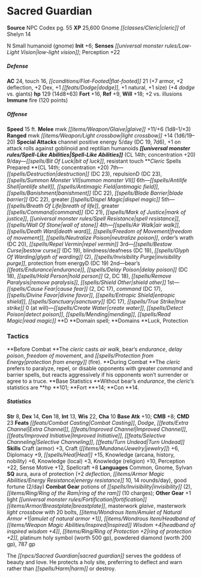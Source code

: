﻿---
cssclass: [monsters]
title1: Sacred Guardian
title2: Sacred Guardian
CR: 13
sources:
- name: NPC Codex
  page: 55
  link: http://paizo.com/products/btpy8v3a?Pathfinder-Roleplaying-Game-NPC-Codex
XP: 25600
race: Gnome
classes:
- cleric of Shelyn 14
alignment: N
size: Small
type: humanoid
subtypes:
- gnome
initiative:
  bonus: 6
senses:
  low-light vision: true
AC:
  AC: 24
  touch: 16
  flat_footed: 21
  other: +4 dodge vs. giants
  components:
    armor: 7
    deflection: 2
    dex: 2
    dodge: 1
    natural: 1
    size: 1
HP:
  HP: 129
  long: 14d8+63
saves:
  fort: 16
  ref: 9
  will: 18
  other: +2 vs. illusions
immunities:
- fire (120 points)
speeds:
  base: 15
attacks:
  melee:
  - - text: mwk glaive +11/+6 (1d8-1/×3)
      entries:
      - - damage: 1d8-1
          crit_multiplier: 3
      attack: mwk glaive
      bonus:
      - 11
      - 6
  ranged:
  - - text: mwk light crossbow +14 (1d6/19-20)
      entries:
      - - damage: 1d6
          crit_range: 19-20
      attack: mwk light crossbow
      bonus:
      - 14
  special:
  - channel positive energy 5/day (DC 19, 7d6)
  - +1 on attack rolls against goblinoid and reptilian humanoids
spell_like_abilities:
  entries:
  - name: bit of luck
    source: default
    freq: 9/day
  - name: resistant touch
    source: default
    freq: 9/day
  sources:
  - name: default
    CL: 14
    concentration: 20
spells:
  entries:
  - name: destruction
    source: Cleric
    level: 7
    DC: 23
  - is_domain_spell: true
    name: repulsion
    source: Cleric
    level: 7
    DC: 23
  - name: summon monster VII
    source: Cleric
    level: 7
  - name: antilife shell
    source: Cleric
    level: 6
  - is_domain_spell: true
    name: antimagic field
    source: Cleric
    level: 6
  - name: banishment
    source: Cleric
    level: 6
    DC: 22
  - name: blade barrier
    source: Cleric
    level: 6
    DC: 22
  - name: greater dispel magic
    source: Cleric
    level: 6
  - name: breath of life
    source: Cleric
    level: 5
  - name: greater command
    source: Cleric
    level: 5
    DC: 21
  - name: mark of justice
    source: Cleric
    level: 5
  - is_domain_spell: true
    name: spell resistance
    source: Cleric
    level: 5
  - name: wall of stone
    source: Cleric
    level: 5
  - name: air walk
    source: Cleric
    level: 4
  - name: death ward
    source: Cleric
    level: 4
  - is_domain_spell: true
    name: freedom of movement
    source: Cleric
    level: 4
  - name: neutralize poison
    source: Cleric
    level: 4
  - name: order's wrath
    source: Cleric
    level: 4
    DC: 20
  - name: repel vermin
    source: Cleric
    level: 4
  - name: bestow curse
    source: Cleric
    level: 3
    DC: 19
  - name: blindness/deafness
    source: Cleric
    level: 3
    DC: 19
  - name: glyph of warding
    source: Cleric
    level: 3
    count: 2
  - name: invisibility purge
    source: Cleric
    level: 3
  - is_domain_spell: true
    name: protection from energy
    source: Cleric
    level: 3
    DC: 19
  - name: bear's endurance
    source: Cleric
    level: 2
  - name: delay poison
    source: Cleric
    level: 2
    DC: 18
  - name: hold person
    source: Cleric
    level: 2
    count: 2
    DC: 18
  - name: remove paralysis
    source: Cleric
    level: 2
  - is_domain_spell: true
    name: shield other
    source: Cleric
    level: 2
  - name: cause fear
    source: Cleric
    level: 1
    count: 2
    DC: 17
  - name: command
    source: Cleric
    level: 1
    DC: 17
  - name: divine favor
    source: Cleric
    level: 1
  - name: entropic shield
    source: Cleric
    level: 1
  - name: sanctuary
    source: Cleric
    level: 1
    DC: 17
  - is_domain_spell: true
    name: true strike
    source: Cleric
    level: 1
  - name: create water
    source: Cleric
    level: 0
  - name: detect poison
    source: Cleric
    level: 0
  - name: mending
    source: Cleric
    level: 0
  - name: read magic
    source: Cleric
    level: 0
  sources:
  - name: Cleric
    type: prepared
    CL: 14
    concentration: 20
    slots:
      0: at-will
    domains:
    - luck
    - protection
tactics:
  Before Combat: The cleric casts air walk, bear's endurance, delay poison, freedom
    of movement, and protection from energy (fire).
  During Combat: The cleric prefers to paralyze, repel, or disable opponents with
    greater command and barrier spells, but reacts aggressively if his opponents won't
    surrender or agree to a truce.
  Base Statistics: Without bear's endurance, the cleric's statistics are hp 101; Fort
    +14; Con 14.
ability_scores:
  STR: 8
  DEX: 14
  CON: 18
  INT: 13
  WIS: 22
  CHA: 10
BAB: 10
CMB: 8
CMD: 23
feats:
- name: Combat Casting
- name: Dodge
- name: Extra Channel
- name: Improved Channel
- name: Improved Initiative
- name: Selective Channeling
- name: Turn Undead
skills:
  Craft (armor): 3
  Craft (jewelry): 6
  Diplomacy: 9
  Heal: 15
  Knowledge (arcana): 6
  Knowledge (history): 6
  Knowledge (nobility): 6
  Knowledge (local): 3
  Knowledge (religion): 10
  Perception: 22
  Sense Motive: 12
  Spellcraft: 8
languages:
- Common
- Gnome
- Sylvan
special_qualities:
- aura
- aura of protection (+2 deflection, energy resistance 10, 14 rounds/day)
- good fortune (2/day)
gear:
  combat:
  - potions of invisibility (2)
  - ring of the ram (10 charges)
  other:
  - +1 light fortification breastplate
  - masterwork glaive
  - masterwork light crossbow with 20 bolts
  - amulet of natural armor +1
  - headband of inspired wisdom +4
  - ring of protection +2
  - platinum holy symbol (worth 500 gp)
  - powdered diamond (worth 200 gp)
  - 787 gp
desc_long: The sacred guardian serves the goddess of beauty and love. He protects
  a holy site, preferring to deflect and warn rather than harm or destroy.

---

# Sacred Guardian

**Source** NPC Codex pg. 55
**XP** 25,600
Gnome _[[classes/Cleric|cleric]]_ of Shelyn 14

N Small humanoid (gnome)
**Init** +6; **Senses** _[[universal monster rules/Low-Light Vision|low-light vision]]_; Perception +22

##### Defense

**AC** 24, touch 16, _[[conditions/Flat-Footed|flat-footed]]_ 21 (+7 armor, +2 deflection, +2 Dex, +1 _[[feats/Dodge|dodge]]_, +1 natural, +1 size) (+4 _dodge_ vs. giants)
**hp** 129 (14d8+63)
**Fort** +16, **Ref** +9, **Will** +18; +2 vs. illusions
**Immune** fire (120 points)

##### Offense
**Speed** 15 ft.
**Melee** mwk _[[items/Weapon/Glaive|glaive]]_ +11/+6 (1d8–1/×3)
**Ranged** mwk _[[items/Weapon/Light crossbow|light crossbow]]_ +14 (1d6/19–20)
**Special Attacks** channel positive energy 5/day (DC 19, 7d6), +1 on attack rolls against goblinoid and reptilian humanoids
**_[[universal monster rules/Spell-Like Abilities|Spell-Like Abilities]]_** (CL 14th; concentration +20)
9/day—_[[spells/Bit Of Luck|bit of luck]]_, resistant touch
**_Cleric_ Spells Prepared **(CL 14th; concentration +20)
7th—_[[spells/Destruction|destruction]]_ (DC 23), repulsionD (DC 23), _[[spells/Summon Monster VII|summon monster VII]]_
6th—_[[spells/Antilife Shell|antilife shell]]_, _[[spells/Antimagic Field|antimagic field]]_, _[[spells/Banishment|banishment]]_ (DC 22), _[[spells/Blade Barrier|blade barrier]]_ (DC 22), greater _[[spells/Dispel Magic|dispel magic]]_
5th—_[[spells/Breath Of Life|breath of life]]_, greater _[[spells/Command|command]]_ (DC 21), _[[spells/Mark of Justice|mark of justice]]_, _[[universal monster rules/Spell Resistance|spell resistance]]_, _[[spells/Wall Of Stone|wall of stone]]_
4th—_[[spells/Air Walk|air walk]]_, _[[spells/Death Ward|death ward]]_, _[[spells/Freedom of Movement|freedom of movement]]_, _[[spells/Neutralize Poison|neutralize poison]]_, order’s wrath (DC 20), _[[spells/Repel Vermin|repel vermin]]_
3rd—_[[spells/Bestow Curse|bestow curse]]_ (DC 19), blindness/deafness (DC 19), _[[spells/Glyph Of Warding|glyph of warding]]_ (2), _[[spells/Invisibility Purge|invisibility purge]]_, protection from energyD (DC 19)
2nd—bear’s _[[feats/Endurance|endurance]]_, _[[spells/Delay Poison|delay poison]]_ (DC 18), _[[spells/Hold Person|hold person]]_ (2, DC 18), _[[spells/Remove Paralysis|remove paralysis]]_, _[[spells/Shield Other|shield other]]_
1st—_[[spells/Cause Fear|cause fear]]_ (2, DC 17), _command_ (DC 17), _[[spells/Divine Favor|divine favor]]_, _[[spells/Entropic Shield|entropic shield]]_, _[[spells/Sanctuary|sanctuary]]_ (DC 17), _[[spells/True Strike|true strike]]_
0 (at will)—_[[spells/Create Water|create water]]_, _[[spells/Detect Poison|detect poison]]_, _[[spells/Mending|mending]]_, _[[spells/Read Magic|read magic]]_
**D **Domain spell; **Domains **Luck, Protection

### Tactics

**Before Combat **The _cleric_ casts _air walk_, bear’s _endurance_, _delay poison_, _freedom of movement_, and _[[spells/Protection from Energy|protection from energy]]_ (fire).
**During Combat **The _cleric_ prefers to paralyze, repel, or disable opponents with greater _command_ and barrier spells, but reacts aggressively if his opponents won’t surrender or agree to a truce.
**Base Statistics **Without bear’s _endurance_, the _cleric_’s statistics are **hp **101; **Fort **+14; **Con **14.

##### Statistics
**Str** 8, **Dex** 14, **Con** 18, **Int** 13, **Wis** 22, **Cha** 10
**Base Atk** +10; **CMB** +8; **CMD** 23
**Feats** _[[feats/Combat Casting|Combat Casting]]_, _Dodge_, _[[feats/Extra Channel|Extra Channel]]_, _[[feats/Improved Channel|Improved Channel]]_, _[[feats/Improved Initiative|Improved Initiative]]_, _[[feats/Selective Channeling|Selective Channeling]]_, _[[feats/Turn Undead|Turn Undead]]_
**Skills** Craft (armor) +3, Craft (_[[items/Mundane/Jewelry|jewelry]]_) +6, Diplomacy +9, _[[spells/Heal|Heal]]_ +15, Knowledge (arcana, history, nobility) +6, Knowledge (local) +3, Knowledge (religion) +10, Perception +22, Sense Motive +12, Spellcraft +8
**Languages** Common, Gnome, Sylvan
**SQ** aura, aura of protection (+2 _deflection_, _[[items/Armor Magic Abilities/Energy Resistance|energy resistance]]_ 10, 14 rounds/day), good fortune (2/day)
**Combat Gear** potions of _[[spells/Invisibility|invisibility]]_ (2), _[[items/Ring/Ring of the Ram|ring of the ram]]_ (10 charges); **Other Gear** +1 light _[[universal monster rules/Fortification|fortification]]_ _[[items/Armor/Breastplate|breastplate]]_, masterwork _glaive_, masterwork _light crossbow_ with 20 bolts, _[[items/Wondrous Item/Amulet of Natural Armor +1|amulet of natural armor +1]]_, _[[items/Wondrous Item/Headband of _[[items/Weapon Magic Abilities/Inspired|Inspired]]_ Wisdom +4|headband of _inspired_ wisdom +4]]_, _[[items/Ring/Ring of Protection +2|ring of protection +2]]_, platinum holy symbol (worth 500 gp), powdered diamond (worth 200 gp), 787 gp

The _[[npcs/Sacred Guardian|sacred guardian]]_ serves the goddess of beauty and love. He protects a holy site, preferring to deflect and warn rather than _[[spells/Harm|harm]]_ or destroy.